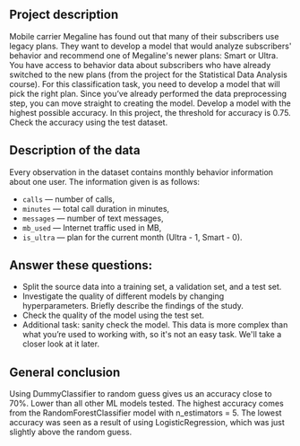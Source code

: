 ## Project description

Mobile carrier Megaline has found out that many of their subscribers use legacy plans. They want to develop a model that would analyze subscribers' behavior and recommend one of Megaline's newer plans: Smart or Ultra.
You have access to behavior data about subscribers who have already switched to the new plans (from the project for the Statistical Data Analysis course). For this classification task, you need to develop a model that will pick the right plan. Since you’ve already performed the data preprocessing step, you can move straight to creating the model.
Develop a model with the highest possible accuracy. In this project, the threshold for accuracy is 0.75. Check the accuracy using the test dataset.


## Description of the data

Every observation in the dataset contains monthly behavior information about one user. The information given is as follows:
- `сalls` — number of calls,
- `minutes` — total call duration in minutes,
- `messages` — number of text messages,
- `mb_used` — Internet traffic used in MB,
- `is_ultra` — plan for the current month (Ultra - 1, Smart - 0).


## Answer these questions:

- Split the source data into a training set, a validation set, and a test set.
- Investigate the quality of different models by changing hyperparameters. Briefly describe the findings of the study.
- Check the quality of the model using the test set.
- Additional task: sanity check the model. This data is more complex than what you’re used to working with, so it's not an easy task. We'll take a closer look at it later.


## General conclusion

Using DummyClassifier to random guess gives us an accuracy close to 70%. Lower than all other ML models tested. The highest accuracy comes from the RandomForestClassifier model with n_estimators = 5. The lowest accuracy was seen as a result of using LogisticRegression, which was just slightly above the random guess.
